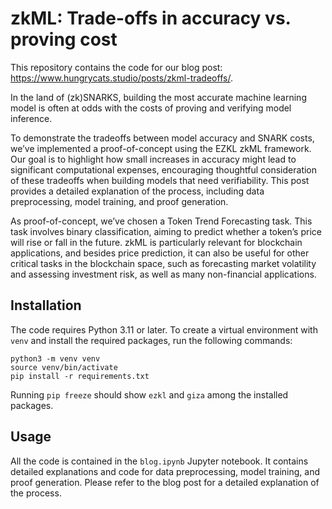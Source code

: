 # zkML: Trade-offs in accuracy vs. proving cost

This repository contains the code for our blog post: https://www.hungrycats.studio/posts/zkml-tradeoffs/. 

In the land of (zk)SNARKS, building the most accurate machine learning model is often at odds with the costs of proving and verifying model inference.

To demonstrate the tradeoffs between model accuracy and SNARK costs, we’ve implemented a proof-of-concept using the EZKL zkML framework. Our goal is to highlight how small increases in accuracy might lead to significant computational expenses, encouraging thoughtful consideration of these tradeoffs when building models that need verifiability. This post provides a detailed explanation of the process, including data preprocessing, model training, and proof generation.

As proof-of-concept, we’ve chosen a Token Trend Forecasting task. This task involves binary classification, aiming to predict whether a token’s price will rise or fall in the future. zkML is particularly relevant for blockchain applications, and besides price prediction, it can also be useful for other critical tasks in the blockchain space, such as forecasting market volatility and assessing investment risk, as well as many non-financial applications. 

## Installation

The code requires Python 3.11 or later. To create a virtual environment with `venv` and install the required packages, run the following commands:

```
python3 -m venv venv
source venv/bin/activate
pip install -r requirements.txt
```

Running `pip freeze` should show `ezkl` and `giza` among the installed packages.

## Usage

All the code is contained in the `blog.ipynb` Jupyter notebook. It contains detailed explanations and code for data preprocessing, model training, and proof generation. Please refer to the blog post for a detailed explanation of the process.
